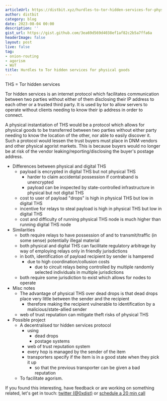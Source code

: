 ```yaml
---
articleUrl: https://distbit.xyz/hurdles-to-tor-hidden-services-for-physical-goods
author: distbit
category: blog
date: 2023-08-04 00:00
description: ''
gist_url: https://gist.github.com/3ea69d569d4038ef1af82c2b5a7ffa6a
headerImage: false
layout: post
live: false
tag:
- onion-routing
- agorism
- WoT
title: Hurdles to Tor hidden services for physical goods
---
```





THS = Tor hidden services  

Tor hidden services is an internet protocol which facilitates communication between two parties without either of them disclosing their IP address to each other or a trusted third party. It is used by tor to allow servers to operate without clients needing to know their ip address in order to connect.  

A physical instantiation of THS would be a protocol which allows for physical goods to be transferred between two parties without either party needing to know the location of the other, nor able to easily discover it. Such a protocol would lessen the trust buyers must place in DNM vendors and other physical agorist markets. This is because buyers would no longer be at risk of the vendor leaking/reporting/disclosing the buyer's postage address.  

- Differences between physical and digital THS  
	- payload is encrypted in digital THS but not physical THS  
		- harder to claim accidental possession if contraband is unencrypted  
		- payload can be inspected by state-controlled infrastructure in physical but not digital THS  
	- cost to user of payload "drops" is high in physical THS but low in digital THS  
	- incentive for relays to steal payload is high in physical THS but low in digital THS  
	- cost and difficulty of running physical THS node is much higher than running digital THS node  
- Similarities  
	- both require relays to have possession of and to transmit/traffic (in some sense) potentially illegal material  
	- both physical and digital THS can facilitate regulatory arbitrage by way of employing relays only in friendly jurisdictions  
	- in both, identification of payload recipient by sender is hampered  
		- due to high coordination/collusion costs  
			- due to circuit relays being controlled by multiple randomly selected individuals in multiple jurisdictions  
	- both require some jurisdiction to exist which allows for nodes to operate   
- Misc notes  
	- The advantage of physical THS over dead drops is that dead drops place very little between the sender and the recipient  
		- therefore making the recipient vulnerable to identification by a malicious/state-allied sender  
	- web of trust reputation can mitigate theft risks of physical THS  
- Possible project  
	- A decentralised tor hidden services protocol  
		- using  
			- dead drops  
			- postage systems  
		- web of trust reputation system  
		- every hop is managed by the sender of the item  
		- transporters specify if the item is in a good state when they pick it up  
			- so that the previous transporter can be given a bad reputation  
	- To facilitate agorism.  

If you found this interesting, have feedback or are working on something related, let's get in touch: [twitter (@0xdist)](https://twitter.com/0xdist) or [schedule a 20 min call](https://cal.com/distbit/20min)